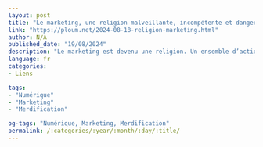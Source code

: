 ```yaml
---
layout: post
title: "Le marketing, une religion malveillante, incompétente et dangereuse"
link: "https://ploum.net/2024-08-18-religion-marketing.html"
author: N/A
published_date: "19/08/2024"
description: "Le marketing est devenu une religion. Un ensemble d’actions que les pratiquants appliquent aveuglément parce que « tout le monde le fait ». Comme toute religion, c’est profondément stupide."
language: fr
categories:
- Liens

tags:
- "Numérique"
- "Marketing"
- "Merdification"

og-tags: "Numérique, Marketing, Merdification"
permalink: /:categories/:year/:month/:day/:title/
---
```

